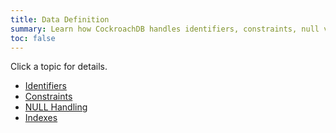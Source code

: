 ```yaml
---
title: Data Definition
summary: Learn how CockroachDB handles identifiers, constraints, null values, and other aspects of data definition.
toc: false
---
```


Click a topic for details.

- [Identifiers](identifiers.html)
- [Constraints](constraints.html)
- [NULL Handling](null-handling.html)
- [Indexes](indexes.html)  
